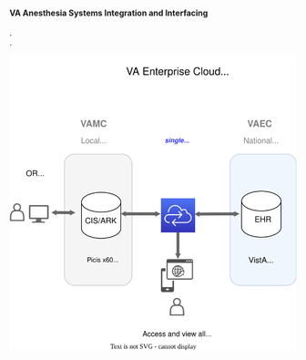 #### VA Anesthesia Systems Integration and Interfacing

.  
.  

![integration](img/integration2.svg)





